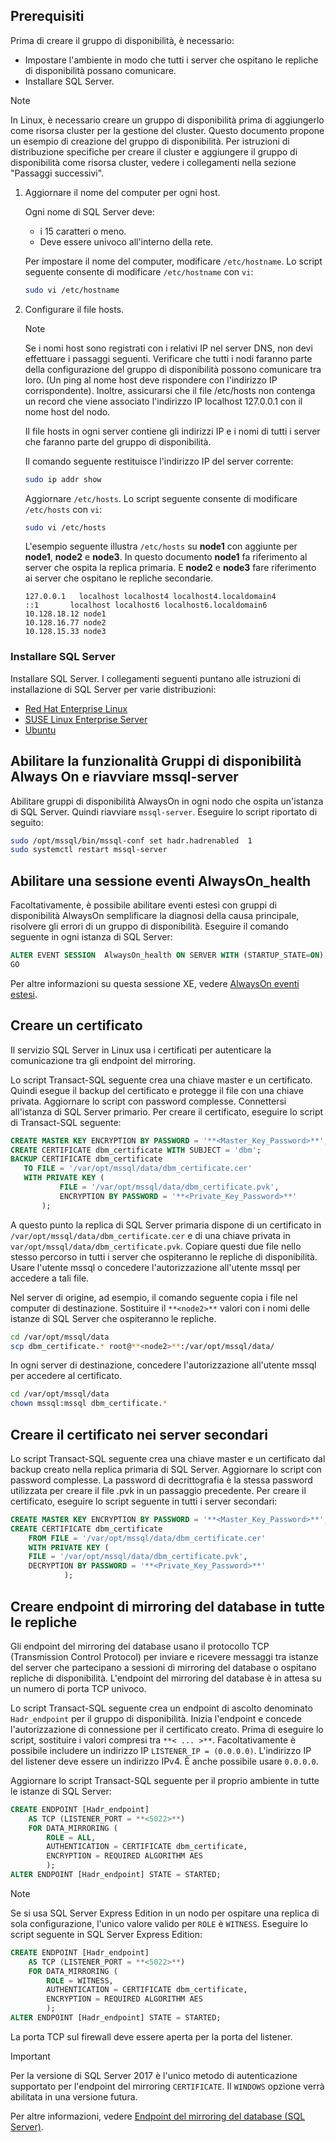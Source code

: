 ## <a name="prerequisites"></a>Prerequisiti

Prima di creare il gruppo di disponibilità, è necessario:

- Impostare l'ambiente in modo che tutti i server che ospitano le repliche di disponibilità possano comunicare.
- Installare SQL Server.

>[!NOTE]
>In Linux, è necessario creare un gruppo di disponibilità prima di aggiungerlo come risorsa cluster per la gestione del cluster. Questo documento propone un esempio di creazione del gruppo di disponibilità. Per istruzioni di distribuzione specifiche per creare il cluster e aggiungere il gruppo di disponibilità come risorsa cluster, vedere i collegamenti nella sezione "Passaggi successivi".

1. Aggiornare il nome del computer per ogni host.

   Ogni nome di SQL Server deve:
   
   - i 15 caratteri o meno.
   - Deve essere univoco all'interno della rete.
   
   Per impostare il nome del computer, modificare `/etc/hostname`. Lo script seguente consente di modificare `/etc/hostname` con `vi`:

   ```bash
   sudo vi /etc/hostname
   ```

2. Configurare il file hosts.

    >[!NOTE]
    >Se i nomi host sono registrati con i relativi IP nel server DNS, non devi effettuare i passaggi seguenti. Verificare che tutti i nodi faranno parte della configurazione del gruppo di disponibilità possono comunicare tra loro. (Un ping al nome host deve rispondere con l'indirizzo IP corrispondente). Inoltre, assicurarsi che il file /etc/hosts non contenga un record che viene associato l'indirizzo IP localhost 127.0.0.1 con il nome host del nodo.
    >

   Il file hosts in ogni server contiene gli indirizzi IP e i nomi di tutti i server che faranno parte del gruppo di disponibilità. 

   Il comando seguente restituisce l'indirizzo IP del server corrente:

   ```bash
   sudo ip addr show
   ```

   Aggiornare `/etc/hosts`. Lo script seguente consente di modificare `/etc/hosts` con `vi`:

   ```bash
   sudo vi /etc/hosts
   ```

   L'esempio seguente illustra `/etc/hosts` su **node1** con aggiunte per **node1**, **node2** e **node3**. In questo documento **node1** fa riferimento al server che ospita la replica primaria. E **node2** e **node3** fare riferimento ai server che ospitano le repliche secondarie.

    ```
    127.0.0.1   localhost localhost4 localhost4.localdomain4
    ::1       localhost localhost6 localhost6.localdomain6
    10.128.18.12 node1
    10.128.16.77 node2
    10.128.15.33 node3
    ```

### <a name="install-sql-server"></a>Installare SQL Server

Installare SQL Server. I collegamenti seguenti puntano alle istruzioni di installazione di SQL Server per varie distribuzioni: 

- [Red Hat Enterprise Linux](../linux/quickstart-install-connect-red-hat.md)
- [SUSE Linux Enterprise Server](../linux/quickstart-install-connect-suse.md)
- [Ubuntu](../linux/quickstart-install-connect-ubuntu.md)

## <a name="enable-alwayson-availability-groups-and-restart-mssql-server"></a>Abilitare la funzionalità Gruppi di disponibilità Always On e riavviare mssql-server

Abilitare gruppi di disponibilità AlwaysOn in ogni nodo che ospita un'istanza di SQL Server. Quindi riavviare `mssql-server`. Eseguire lo script riportato di seguito:

```bash
sudo /opt/mssql/bin/mssql-conf set hadr.hadrenabled  1
sudo systemctl restart mssql-server
```

##  <a name="enable-an-alwaysonhealth-event-session"></a>Abilitare una sessione eventi AlwaysOn_health 

Facoltativamente, è possibile abilitare eventi estesi con gruppi di disponibilità AlwaysOn semplificare la diagnosi della causa principale, risolvere gli errori di un gruppo di disponibilità. Eseguire il comando seguente in ogni istanza di SQL Server: 

```SQL
ALTER EVENT SESSION  AlwaysOn_health ON SERVER WITH (STARTUP_STATE=ON);
GO
```

Per altre informazioni su questa sessione XE, vedere [AlwaysOn eventi estesi](http://msdn.microsoft.com/library/dn135324.aspx).

## <a name="create-a-certificate"></a>Creare un certificato

Il servizio SQL Server in Linux usa i certificati per autenticare la comunicazione tra gli endpoint del mirroring. 

Lo script Transact-SQL seguente crea una chiave master e un certificato. Quindi esegue il backup del certificato e protegge il file con una chiave privata. Aggiornare lo script con password complesse. Connettersi all'istanza di SQL Server primario. Per creare il certificato, eseguire lo script di Transact-SQL seguente:

```SQL
CREATE MASTER KEY ENCRYPTION BY PASSWORD = '**<Master_Key_Password>**';
CREATE CERTIFICATE dbm_certificate WITH SUBJECT = 'dbm';
BACKUP CERTIFICATE dbm_certificate
   TO FILE = '/var/opt/mssql/data/dbm_certificate.cer'
   WITH PRIVATE KEY (
           FILE = '/var/opt/mssql/data/dbm_certificate.pvk',
           ENCRYPTION BY PASSWORD = '**<Private_Key_Password>**'
       );
```

A questo punto la replica di SQL Server primaria dispone di un certificato in `/var/opt/mssql/data/dbm_certificate.cer` e di una chiave privata in `var/opt/mssql/data/dbm_certificate.pvk`. Copiare questi due file nello stesso percorso in tutti i server che ospiteranno le repliche di disponibilità. Usare l'utente mssql o concedere l'autorizzazione all'utente mssql per accedere a tali file. 

Nel server di origine, ad esempio, il comando seguente copia i file nel computer di destinazione. Sostituire il `**<node2>**` valori con i nomi delle istanze di SQL Server che ospiteranno le repliche. 

```bash
cd /var/opt/mssql/data
scp dbm_certificate.* root@**<node2>**:/var/opt/mssql/data/
```

In ogni server di destinazione, concedere l'autorizzazione all'utente mssql per accedere al certificato.

```bash
cd /var/opt/mssql/data
chown mssql:mssql dbm_certificate.*
```

## <a name="create-the-certificate-on-secondary-servers"></a>Creare il certificato nei server secondari

Lo script Transact-SQL seguente crea una chiave master e un certificato dal backup creato nella replica primaria di SQL Server. Aggiornare lo script con password complesse. La password di decrittografia è la stessa password utilizzata per creare il file .pvk in un passaggio precedente. Per creare il certificato, eseguire lo script seguente in tutti i server secondari:

```SQL
CREATE MASTER KEY ENCRYPTION BY PASSWORD = '**<Master_Key_Password>**';
CREATE CERTIFICATE dbm_certificate
    FROM FILE = '/var/opt/mssql/data/dbm_certificate.cer'
    WITH PRIVATE KEY (
    FILE = '/var/opt/mssql/data/dbm_certificate.pvk',
    DECRYPTION BY PASSWORD = '**<Private_Key_Password>**'
            );
```

## <a name="create-the-database-mirroring-endpoints-on-all-replicas"></a>Creare endpoint di mirroring del database in tutte le repliche

Gli endpoint del mirroring del database usano il protocollo TCP (Transmission Control Protocol) per inviare e ricevere messaggi tra istanze del server che partecipano a sessioni di mirroring del database o ospitano repliche di disponibilità. L'endpoint del mirroring del database è in attesa su un numero di porta TCP univoco. 

Lo script Transact-SQL seguente crea un endpoint di ascolto denominato `Hadr_endpoint` per il gruppo di disponibilità. Inizia l'endpoint e concede l'autorizzazione di connessione per il certificato creato. Prima di eseguire lo script, sostituire i valori compresi tra `**< ... >**`. Facoltativamente è possibile includere un indirizzo IP `LISTENER_IP = (0.0.0.0)`. L'indirizzo IP del listener deve essere un indirizzo IPv4. È anche possibile usare `0.0.0.0`. 

Aggiornare lo script Transact-SQL seguente per il proprio ambiente in tutte le istanze di SQL Server: 

```SQL
CREATE ENDPOINT [Hadr_endpoint]
    AS TCP (LISTENER_PORT = **<5022>**)
    FOR DATA_MIRRORING (
        ROLE = ALL,
        AUTHENTICATION = CERTIFICATE dbm_certificate,
        ENCRYPTION = REQUIRED ALGORITHM AES
        );
ALTER ENDPOINT [Hadr_endpoint] STATE = STARTED;
```

>[!NOTE]
>Se si usa SQL Server Express Edition in un nodo per ospitare una replica di sola configurazione, l'unico valore valido per `ROLE` è `WITNESS`. Eseguire lo script seguente in SQL Server Express Edition:

```SQL
CREATE ENDPOINT [Hadr_endpoint]
    AS TCP (LISTENER_PORT = **<5022>**)
    FOR DATA_MIRRORING (
        ROLE = WITNESS,
        AUTHENTICATION = CERTIFICATE dbm_certificate,
        ENCRYPTION = REQUIRED ALGORITHM AES
        );
ALTER ENDPOINT [Hadr_endpoint] STATE = STARTED;
```

La porta TCP sul firewall deve essere aperta per la porta del listener.



>[!IMPORTANT]
>Per la versione di SQL Server 2017 è l'unico metodo di autenticazione supportato per l'endpoint del mirroring `CERTIFICATE`. Il `WINDOWS` opzione verrà abilitata in una versione futura.

Per altre informazioni, vedere [Endpoint del mirroring del database (SQL Server)](http://msdn.microsoft.com/library/ms179511.aspx).


